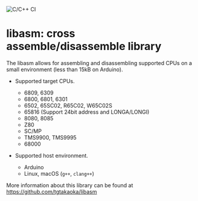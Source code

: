 ![C/C++ CI](https://github.com/tgtakaoka/libasm/workflows/C/C++%20CI/badge.svg)

# libasm: cross assemble/disassemble library

The libasm allows for assembling and disassembling supported CPUs on a
small environment (less than 15kB on Arduino).

* Supported target CPUs.
  - 6809, 6309
  - 6800, 6801, 6301
  - 6502, 65SC02, R65C02, W65C02S
  - 65816 (Support 24bit address and LONGA/LONGI)
  - 8080, 8085
  - Z80
  - SC/MP
  - TMS9900, TMS9995
  - 68000

* Supported host environment.
  - Arduino
  - Linux, macOS (`g++`, `clang++`)

More information about this library can be found at
https://github.com/tgtakaoka/libasm
